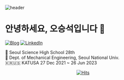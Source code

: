 ![header](https://capsule-render.vercel.app/api?type=rect&color=gradient&customColorList=14&height=150&text=oxcarxierra%20|%20오승석&descAlignY=80&fontSize=50&descSize=15&animation=fadeIn)

# 안녕하세요, 오승석입니다 👋

[![Blog](https://img.shields.io/badge/GitHub%20Blog-222222?style=for-the-badge&logo=GitHub&logoColor=white)](https://oxcarxierra.github.io)
[![LinkedIn](https://img.shields.io/badge/LinkedIn-0A66C2?style=for-the-badge&logo=LinkedIn&logoColor=white&backgroundColor=white)](https://www.linkedin.com/in/oh-seungseok-370746242/)

🏫 Seoul Science High School 28th  
🏫 Dept. of Mechanical Engineering, Seoul National Univ.  
🇰🇷🇺🇸 KATUSA 27 Dec 2021 ~ 26 Jun 2023

<center>

[![Hits](https://hits.seeyoufarm.com/api/count/incr/badge.svg?url=https%3A%2F%2Fgithub.com%2FOXcarXierra&count_bg=%23378DC0&title_bg=%23555555&icon=&icon_color=%23E7E7E7&title=hits&edge_flat=false)](https://hits.seeyoufarm.com)

</center>
<!--
## Tech Stacks

<img src="https://img.shields.io/badge/React-61DAFB?style=for-the-badge&logo=React&logoColor=white"/>
<img src="https://img.shields.io/badge/ReactNative-61DAFB?style=for-the-badge&logo=React&logoColor=white"/>
<img src="https://img.shields.io/badge/Mobx-FF9955?style=for-the-badge&logo=React&logoColor=white"/>
<img src="https://img.shields.io/badge/CSS-1572B6?style=for-the-badge&logo=CSS3&logoColor=white"/>
<img src="https://img.shields.io/badge/Gatsby-663399?style=for-the-badge&logo=Gatsby&logoColor=white"/>

#### Languages

<img src="https://img.shields.io/badge/Python-3776AB?style=for-the-badge&logo=Python&logoColor=white"/>
<img src="https://img.shields.io/badge/TypeScript-3178C6?style=for-the-badge&logo=TypeScript&logoColor=white"/>

#### Studying... 📚

<img src="https://img.shields.io/badge/Django-092E20?style=for-the-badge&logo=Django&logoColor=white"/></a>
<img src="https://img.shields.io/badge/MySQL-4479A1?style=for-the-badge&logo=MySQL&logoColor=white"/></a>
<img src="https://img.shields.io/badge/Flutter-02569B?style=for-the-badge&logo=Flutter&logoColor=white"/></a>
<img src="https://img.shields.io/badge/Dart-0175C2?style=for-the-badge&logo=Dart&logoColor=white"/> -->

<!--
![Anurag's GitHub stats](https://github-readme-stats.vercel.app/api?username=OXcarXierra&hide_border=true&theme=vue-dark)
[![Solved.ac 프로필](http://mazassumnida.wtf/api/v2/generate_badge?boj=oxcarxierra)](https://solved.ac/oxcarxierra) -->
